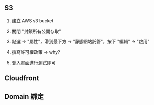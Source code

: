 
## S3

1. 建立 AWS s3 bucket

2. 關閉 "封鎖所有公開存取"

3. 點選 -> "屬性"，滑到最下方 -> "靜態網站託管"，按下 "編輯" -> "啟用"

4. 撰寫許可權政策 -> why?

5. 登入畫面進行測試即可

## Cloudfront


## Domain 綁定



